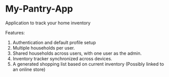 # My-Pantry-App
Application to track your home inventory

Features:
1. Authentication and default profile setup
2. Multiple households per user.
3. Shared households across users, with one user as the admin.
4. Inventory tracker synchronized across devices.
5. A generated shopping list based on current inventory (Possibly linked to an online store)
